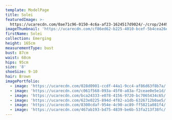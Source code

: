 ```yaml
---
template: ModelPage
title: Solei
featuredImage: >-
  https://ucarecdn.com/0ae71c96-0150-4c6a-af23-1624517d9024/-/crop/2449x1266/0,50/-/preview/
imageThumbnail: 'https://ucarecdn.com/cf86ed62-b225-4010-bcef-5b4cea26eefa/'
firstName: Solei
collection: Emerging
height: 165cm
measurementType: bust
bust: 87cm
waist: 68cm
hips: 95cm
size: '8'
shoeSize: 9-10
hair: Brown
imagePortfolio:
  - image: 'https://ucarecdn.com/028d0901-ccdf-44a1-9cc4-af86d63f8b7a/'
  - image: 'https://ucarecdn.com/c061f568-093a-45f0-a83a-f2ceae0e5e1d/'
  - image: 'https://ucarecdn.com/bca24333-e078-4156-9720-bc7065434c65/'
  - image: 'https://ucarecdn.com/623e0225-894d-4f82-a1db-6326712b0ae5/'
  - image: 'https://ucarecdn.com/8300cdaf-954e-4c90-ac89-ff5821a081f4/'
  - image: 'https://ucarecdn.com/467ab193-bd75-4839-be6b-53fa213f38fc/'
---
```


